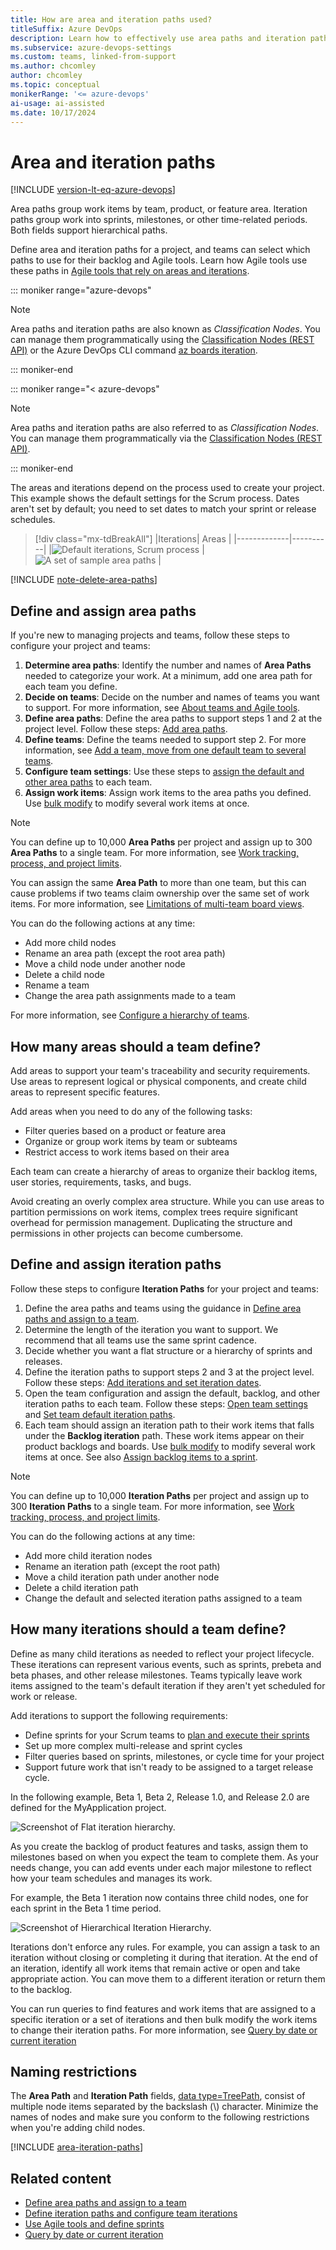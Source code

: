```yaml
---
title: How are area and iteration paths used?
titleSuffix: Azure DevOps
description: Learn how to effectively use area paths and iteration paths in Azure DevOps to organize and manage your projects.
ms.subservice: azure-devops-settings
ms.custom: teams, linked-from-support
ms.author: chcomley
author: chcomley
ms.topic: conceptual
monikerRange: '<= azure-devops'
ai-usage: ai-assisted
ms.date: 10/17/2024
---
```


# Area and iteration paths 

[!INCLUDE [version-lt-eq-azure-devops](../../includes/version-lt-eq-azure-devops.md)]

Area paths group work items by team, product, or feature area. Iteration paths group work into sprints, milestones, or other time-related periods. Both fields support hierarchical paths.

Define area and iteration paths for a project, and teams can select which paths to use for their backlog and Agile tools. Learn how Agile tools use these paths in [Agile tools that rely on areas and iterations](about-teams-and-settings.md).

::: moniker range="azure-devops" 

> [!NOTE]
> Area paths and iteration paths are also known as *Classification Nodes*. You can manage them programmatically using the [Classification Nodes (REST API)](/rest/api/azure/devops/wit/classification%20nodes) or the Azure DevOps CLI command [az boards iteration](/cli/azure/boards/iteration).

::: moniker-end

::: moniker range="< azure-devops" 

> [!NOTE] 
> Area paths and iteration paths are also referred to as *Classification Nodes*. You can manage them programmatically via the [Classification Nodes (REST API)](/rest/api/azure/devops/wit/classification%20nodes).

::: moniker-end

The areas and iterations depend on the process used to create your project. This example shows the default settings for the Scrum process. Dates aren't set by default; you need to set dates to match your sprint or release schedules.

> [!div class="mx-tdBreakAll"] 
> |Iterations| Areas |
> |-------------|----------| 
> |<img src="media/iterations/project-configuration-iterations.png" alt="Default iterations, Scrum process" /> | <img src="media/areas/project-configuration-areas.png" alt="A set of sample area paths" /> | 


[!INCLUDE [note-delete-area-paths](../../boards/includes/note-delete-area-paths.md)]

## Define and assign area paths

If you're new to managing projects and teams, follow these steps to configure your project and teams:

1. **Determine area paths**: Identify the number and names of **Area Paths** needed to categorize your work. At a minimum, add one area path for each team you define.
2. **Decide on teams**: Decide on the number and names of teams you want to support. For more information, see [About teams and Agile tools](about-teams-and-settings.md).
3. **Define area paths**: Define the area paths to support steps 1 and 2 at the project level. Follow these steps: [Add area paths](set-area-paths.md#add-an-area-path).
4. **Define teams**: Define the teams needed to support step 2. For more information, see [Add a team, move from one default team to several teams](add-teams.md).
5. **Configure team settings**: Use these steps to [assign the default and other area paths](set-area-paths.md#set-team-area-paths) to each team.
6. **Assign work items**: Assign work items to the area paths you defined. Use [bulk modify](../../boards/backlogs/bulk-modify-work-items.md) to modify several work items at once.
 
> [!NOTE]
> You can define up to 10,000 **Area Paths** per project and assign up to 300 **Area Paths** to a single team. For more information, see [Work tracking, process, and project limits](work/object-limits.md).
> 
> You can assign the same **Area Path** to more than one team, but this can cause problems if two teams claim ownership over the same set of work items. For more information, see [Limitations of multi-team board views](../../boards/boards/kanban-overview.md). 

You can do the following actions at any time: 

- Add more child nodes
- Rename an area path (except the root area path)
- Move a child node under another node 
- Delete a child node 
- Rename a team 
- Change the area path assignments made to a team

For more information, see [Configure a hierarchy of teams](../../boards/plans/configure-hierarchical-teams.md). 

## How many areas should a team define?

Add areas to support your team's traceability and security requirements. Use areas to represent logical or physical components, and create child areas to represent specific features.

Add areas when you need to do any of the following tasks:
- Filter queries based on a product or feature area
- Organize or group work items by team or subteams
- Restrict access to work items based on their area

Each team can create a hierarchy of areas to organize their backlog items, user stories, requirements, tasks, and bugs.

Avoid creating an overly complex area structure. While you can use areas to partition permissions on work items, complex trees require significant overhead for permission management. Duplicating the structure and permissions in other projects can become cumbersome.


## Define and assign iteration paths

Follow these steps to configure **Iteration Paths** for your project and teams:

1. Define the area paths and teams using the guidance in [Define area paths and assign to a team](set-area-paths.md#get-started).
2. Determine the length of the iteration you want to support. We recommend that all teams use the same sprint cadence.
3. Decide whether you want a flat structure or a hierarchy of sprints and releases.
4. Define the iteration paths to support steps 2 and 3 at the project level. Follow these steps: [Add iterations and set iteration dates](set-iteration-paths-sprints.md#add-iterations-and-set-iteration-dates).
5. Open the team configuration and assign the default, backlog, and other iteration paths to each team. Follow these steps: [Open team settings](set-iteration-paths-sprints.md#list-team-iterations) and [Set team default iteration paths](set-iteration-paths-sprints.md#list-team-iterations).
6. Each team should assign an iteration path to their work items that falls under the **Backlog iteration** path. These work items appear on their product backlogs and boards. Use [bulk modify](../../boards/backlogs/bulk-modify-work-items.md) to modify several work items at once. See also [Assign backlog items to a sprint](../../boards/sprints/assign-work-sprint.md).

> [!NOTE]  
> You can define up to 10,000 **Iteration Paths** per project and assign up to 300 **Iteration Paths** to a single team. For more information, see [Work tracking, process, and project limits](work/object-limits.md).

You can do the following actions at any time:
 
- Add more child iteration nodes
- Rename an iteration path (except the root path)
- Move a child iteration path under another node 
- Delete a child iteration path 
- Change the default and selected iteration paths assigned to a team

## How many iterations should a team define?

Define as many child iterations as needed to reflect your project lifecycle. These iterations can represent various events, such as sprints, prebeta and beta phases, and other release milestones. Teams typically leave work items assigned to the team's default iteration if they aren't yet scheduled for work or release.

Add iterations to support the following requirements:
* Define sprints for your Scrum teams to [plan and execute their sprints](../../boards/sprints/assign-work-sprint.md)
* Set up more complex multi-release and sprint cycles
* Filter queries based on sprints, milestones, or cycle time for your project
* Support future work that isn't ready to be assigned to a target release cycle.

In the following example, Beta 1, Beta 2, Release 1.0, and Release 2.0 are defined for the MyApplication project.

<img src="media/areas/ALM_CW_IterationHierarchy-Before.png" alt="Screenshot of Flat iteration hierarchy." />  

As you create the backlog of product features and tasks, assign them to milestones based on when you expect the team to complete them. As your needs change, you can add events under each major milestone to reflect how your team schedules and manages its work.

For example, the Beta 1 iteration now contains three child nodes, one for each sprint in the Beta 1 time period.

<img src="media/areas/ALM_CW_IterationHierarchy-After.png" alt="Screenshot of Hierarchical Iteration Hierarchy." />  

Iterations don't enforce any rules. For example, you can assign a task to an iteration without closing or completing it during that iteration. At the end of an iteration, identify all work items that remain active or open and take appropriate action. You can move them to a different iteration or return them to the backlog.

You can run queries to find features and work items that are assigned to a specific iteration or a set of iterations and then bulk modify the work items to change their iteration paths. For more information, see [Query by date or current iteration](../../boards/queries/query-by-date-or-current-iteration.md) 


## Naming restrictions 

The **Area Path** and **Iteration Path** fields, [data type=TreePath](../../boards/work-items/work-item-fields.md), consist of multiple node items separated by the backslash (&#92;) character. Minimize the names of nodes and make sure you conform to the following restrictions when you're adding child nodes.

[!INCLUDE [area-iteration-paths](includes/name-restrictions/area-iteration-paths.md)] 


## Related content 
 
- [Define area paths and assign to a team](set-area-paths.md)
- [Define iteration paths and configure team iterations](set-iteration-paths-sprints.md)
- [Use Agile tools and define sprints](../../boards/sprints/define-sprints.md)
- [Query by date or current iteration](../../boards/queries/query-by-date-or-current-iteration.md)
